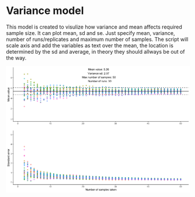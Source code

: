 # Variance model 

This model is created to visulize how variance and mean affects required sample size. It can plot mean, sd and se. Just specify mean, variance, number of runs/replicates and maximum number of samples. The script will scale axis and add the variables as text over the mean, the location is determined by the sd and average, in theory they should allways be out of the way. 


![tex for the figure](example_figure.png?raw=true "Figure: 1")
